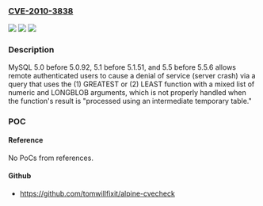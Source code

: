 ### [CVE-2010-3838](https://cve.mitre.org/cgi-bin/cvename.cgi?name=CVE-2010-3838)
![](https://img.shields.io/static/v1?label=Product&message=n%2Fa&color=blue)
![](https://img.shields.io/static/v1?label=Version&message=n%2Fa&color=blue)
![](https://img.shields.io/static/v1?label=Vulnerability&message=n%2Fa&color=brighgreen)

### Description

MySQL 5.0 before 5.0.92, 5.1 before 5.1.51, and 5.5 before 5.5.6 allows remote authenticated users to cause a denial of service (server crash) via a query that uses the (1) GREATEST or (2) LEAST function with a mixed list of numeric and LONGBLOB arguments, which is not properly handled when the function's result is "processed using an intermediate temporary table."

### POC

#### Reference
No PoCs from references.

#### Github
- https://github.com/tomwillfixit/alpine-cvecheck

